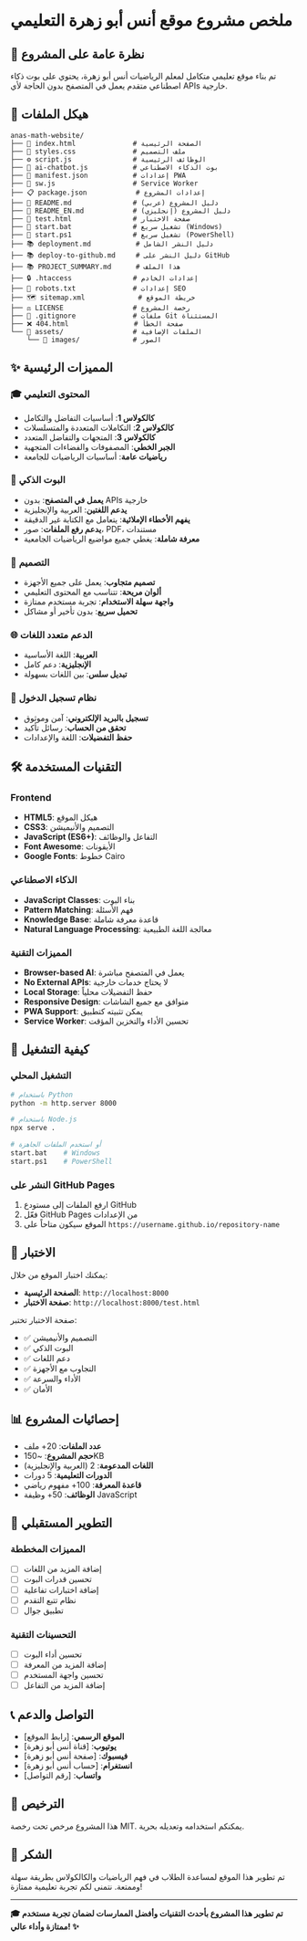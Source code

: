 # ملخص مشروع موقع أنس أبو زهرة التعليمي

## 🎯 نظرة عامة على المشروع

تم بناء موقع تعليمي متكامل لمعلم الرياضيات أنس أبو زهرة، يحتوي على بوت ذكاء اصطناعي متقدم يعمل في المتصفح بدون الحاجة لأي APIs خارجية.

## 📁 هيكل الملفات

```
anas-math-website/
├── 📄 index.html              # الصفحة الرئيسية
├── 🎨 styles.css              # ملف التصميم
├── ⚙️ script.js               # الوظائف الرئيسية
├── 🤖 ai-chatbot.js           # بوت الذكاء الاصطناعي
├── 📱 manifest.json           # إعدادات PWA
├── 🔧 sw.js                   # Service Worker
├── 📋 package.json            # إعدادات المشروع
├── 📖 README.md               # دليل المشروع (عربي)
├── 📖 README_EN.md            # دليل المشروع (إنجليزي)
├── 🧪 test.html               # صفحة الاختبار
├── 🚀 start.bat               # تشغيل سريع (Windows)
├── 🚀 start.ps1               # تشغيل سريع (PowerShell)
├── 📚 deployment.md           # دليل النشر الشامل
├── 📚 deploy-to-github.md     # دليل النشر على GitHub
├── 📚 PROJECT_SUMMARY.md      # هذا الملف
├── 🔒 .htaccess               # إعدادات الخادم
├── 🤖 robots.txt              # إعدادات SEO
├── 🗺️ sitemap.xml             # خريطة الموقع
├── ⚖️ LICENSE                 # رخصة المشروع
├── 🚫 .gitignore              # ملفات Git المستثناة
├── ❌ 404.html                # صفحة الخطأ
└── 📁 assets/                 # الملفات الإضافية
    └── 📁 images/             # الصور
```

## ✨ المميزات الرئيسية

### 🎓 المحتوى التعليمي
- **كالكولاس 1**: أساسيات التفاضل والتكامل
- **كالكولاس 2**: التكاملات المتعددة والمتسلسلات
- **كالكولاس 3**: المتجهات والتفاضل المتعدد
- **الجبر الخطي**: المصفوفات والفضاءات المتجهية
- **رياضيات عامة**: أساسيات الرياضيات للجامعة

### 🤖 البوت الذكي
- **يعمل في المتصفح**: بدون APIs خارجية
- **يدعم اللغتين**: العربية والإنجليزية
- **يفهم الأخطاء الإملائية**: يتعامل مع الكتابة غير الدقيقة
- **يدعم رفع الملفات**: صور، PDF، مستندات
- **معرفة شاملة**: يغطي جميع مواضيع الرياضيات الجامعية

### 🎨 التصميم
- **تصميم متجاوب**: يعمل على جميع الأجهزة
- **ألوان مريحة**: تتناسب مع المحتوى التعليمي
- **واجهة سهلة الاستخدام**: تجربة مستخدم ممتازة
- **تحميل سريع**: بدون تأخير أو مشاكل

### 🌐 الدعم متعدد اللغات
- **العربية**: اللغة الأساسية
- **الإنجليزية**: دعم كامل
- **تبديل سلس**: بين اللغات بسهولة

### 🔐 نظام تسجيل الدخول
- **تسجيل بالبريد الإلكتروني**: آمن وموثوق
- **تحقق من الحساب**: رسائل تأكيد
- **حفظ التفضيلات**: اللغة والإعدادات

## 🛠️ التقنيات المستخدمة

### Frontend
- **HTML5**: هيكل الموقع
- **CSS3**: التصميم والأنيميشن
- **JavaScript (ES6+)**: التفاعل والوظائف
- **Font Awesome**: الأيقونات
- **Google Fonts**: خطوط Cairo

### الذكاء الاصطناعي
- **JavaScript Classes**: بناء البوت
- **Pattern Matching**: فهم الأسئلة
- **Knowledge Base**: قاعدة معرفة شاملة
- **Natural Language Processing**: معالجة اللغة الطبيعية

### المميزات التقنية
- **Browser-based AI**: يعمل في المتصفح مباشرة
- **No External APIs**: لا يحتاج خدمات خارجية
- **Local Storage**: حفظ التفضيلات محلياً
- **Responsive Design**: متوافق مع جميع الشاشات
- **PWA Support**: يمكن تثبيته كتطبيق
- **Service Worker**: تحسين الأداء والتخزين المؤقت

## 🚀 كيفية التشغيل

### التشغيل المحلي
```bash
# باستخدام Python
python -m http.server 8000

# باستخدام Node.js
npx serve .

# أو استخدم الملفات الجاهزة
start.bat    # Windows
start.ps1    # PowerShell
```

### النشر على GitHub Pages
1. ارفع الملفات إلى مستودع GitHub
2. فعّل GitHub Pages من الإعدادات
3. الموقع سيكون متاحاً على `https://username.github.io/repository-name`

## 🧪 الاختبار

يمكنك اختبار الموقع من خلال:
- **الصفحة الرئيسية**: `http://localhost:8000`
- **صفحة الاختبار**: `http://localhost:8000/test.html`

صفحة الاختبار تختبر:
- ✅ التصميم والأنيميشن
- ✅ البوت الذكي
- ✅ دعم اللغات
- ✅ التجاوب مع الأجهزة
- ✅ الأداء والسرعة
- ✅ الأمان

## 📊 إحصائيات المشروع

- **عدد الملفات**: 20+ ملف
- **حجم المشروع**: ~150KB
- **اللغات المدعومة**: 2 (العربية والإنجليزية)
- **الدورات التعليمية**: 5 دورات
- **قاعدة المعرفة**: 100+ مفهوم رياضي
- **الوظائف**: 50+ وظيفة JavaScript

## 🔮 التطوير المستقبلي

### المميزات المخططة
- [ ] إضافة المزيد من اللغات
- [ ] تحسين قدرات البوت
- [ ] إضافة اختبارات تفاعلية
- [ ] نظام تتبع التقدم
- [ ] تطبيق جوال

### التحسينات التقنية
- [ ] تحسين أداء البوت
- [ ] إضافة المزيد من المعرفة
- [ ] تحسين واجهة المستخدم
- [ ] إضافة المزيد من التفاعل

## 📞 التواصل والدعم

- **الموقع الرسمي**: [رابط الموقع]
- **يوتيوب**: [قناة أنس أبو زهرة]
- **فيسبوك**: [صفحة أنس أبو زهرة]
- **انستغرام**: [حساب أنس أبو زهرة]
- **واتساب**: [رقم التواصل]

## 📄 الترخيص

هذا المشروع مرخص تحت رخصة MIT. يمكنكم استخدامه وتعديله بحرية.

## 🙏 الشكر

تم تطوير هذا الموقع لمساعدة الطلاب في فهم الرياضيات والكالكولاس بطريقة سهلة وممتعة. نتمنى لكم تجربة تعليمية ممتازة!

---

**🎓 تم تطوير هذا المشروع بأحدث التقنيات وأفضل الممارسات لضمان تجربة مستخدم ممتازة وأداء عالي! ✨** 